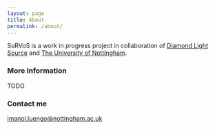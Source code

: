 ```yaml
---
layout: page
title: About
permalink: /about/
---
```


SuRVoS is a work in progress project in collaboration of [Diamond Light Source](https://www.diamond.ac.uk/) and [The University of Nottingham](https://www.nottingham.ac.uk/).

### More Information

TODO

### Contact me

[imanol.luengo@nottingham.ac.uk](mailto:imanol.luengo@nottingham.ac.uk)
